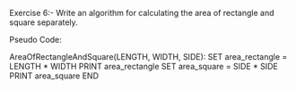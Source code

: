 Exercise 6:-
Write an algorithm for calculating the area of rectangle and square separately.

Pseudo Code: 

AreaOfRectangleAndSquare(LENGTH, WIDTH, SIDE):
  SET area_rectangle = LENGTH * WIDTH
  PRINT area_rectangle
  SET area_square = SIDE * SIDE
  PRINT area_square
END
